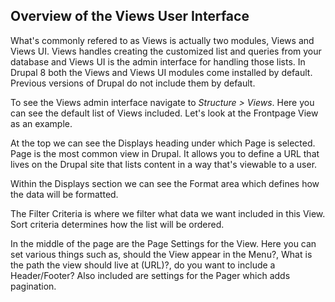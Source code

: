 ## Overview of the Views User Interface

What's commonly refered to as Views is actually two modules, Views and Views UI. Views handles creating the customized list and queries from your database and Views UI is the admin interface for handling those lists. In Drupal 8 both the Views and Views UI modules come installed by default. Previous versions of Drupal do not include them by default.

To see the Views admin interface navigate to _Structure &gt; Views_. Here you can see the default list of Views included. Let's look at the Frontpage View as an example.

At the top we can see the Displays heading under which Page is selected. Page is the most common view in Drupal. It allows you to define a URL that lives on the Drupal site that lists content in a way that's viewable to a user.

Within the Displays section we can see the Format area which defines how the data will be formatted.

The Filter Criteria is where we filter what data we want included in this View. Sort criteria determines how the list will be ordered.

In the middle of the page are the Page Settings for the View. Here you can set various things such as, should the View appear in the Menu?, What is the path the view should live at \(URL\)?, do you want to include a Header/Footer? Also included are settings for the Pager which adds pagination.

